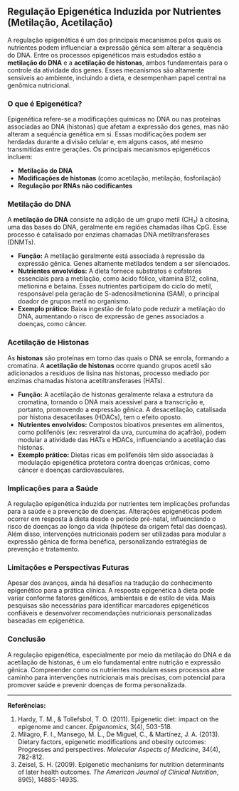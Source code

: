
## Regulação Epigenética Induzida por Nutrientes (Metilação, Acetilação)

A regulação epigenética é um dos principais mecanismos pelos quais os nutrientes podem influenciar a expressão gênica sem alterar a sequência do DNA. Entre os processos epigenéticos mais estudados estão a **metilação do DNA** e a **acetilação de histonas**, ambos fundamentais para o controle da atividade dos genes. Esses mecanismos são altamente sensíveis ao ambiente, incluindo a dieta, e desempenham papel central na genômica nutricional.

### O que é Epigenética?

Epigenética refere-se a modificações químicas no DNA ou nas proteínas associadas ao DNA (histonas) que afetam a expressão dos genes, mas não alteram a sequência genética em si. Essas modificações podem ser herdadas durante a divisão celular e, em alguns casos, até mesmo transmitidas entre gerações. Os principais mecanismos epigenéticos incluem:

- **Metilação do DNA**
- **Modificações de histonas** (como acetilação, metilação, fosforilação)
- **Regulação por RNAs não codificantes**

### Metilação do DNA

A **metilação do DNA** consiste na adição de um grupo metil (CH₃) à citosina, uma das bases do DNA, geralmente em regiões chamadas ilhas CpG. Esse processo é catalisado por enzimas chamadas DNA metiltransferases (DNMTs).

- **Função:** A metilação geralmente está associada à repressão da expressão gênica. Genes altamente metilados tendem a ser silenciados.
- **Nutrientes envolvidos:** A dieta fornece substratos e cofatores essenciais para a metilação, como ácido fólico, vitamina B12, colina, metionina e betaina. Esses nutrientes participam do ciclo do metil, responsável pela geração de S-adenosilmetionina (SAM), o principal doador de grupos metil no organismo.
- **Exemplo prático:** Baixa ingestão de folato pode reduzir a metilação do DNA, aumentando o risco de expressão de genes associados a doenças, como câncer.

### Acetilação de Histonas

As **histonas** são proteínas em torno das quais o DNA se enrola, formando a cromatina. A **acetilação de histonas** ocorre quando grupos acetil são adicionados a resíduos de lisina nas histonas, processo mediado por enzimas chamadas histona acetiltransferases (HATs).

- **Função:** A acetilação de histonas geralmente relaxa a estrutura da cromatina, tornando o DNA mais acessível para a transcrição e, portanto, promovendo a expressão gênica. A desacetilação, catalisada por histona desacetilases (HDACs), tem o efeito oposto.
- **Nutrientes envolvidos:** Compostos bioativos presentes em alimentos, como polifenóis (ex: resveratrol da uva, curcumina do açafrão), podem modular a atividade das HATs e HDACs, influenciando a acetilação das histonas.
- **Exemplo prático:** Dietas ricas em polifenóis têm sido associadas à modulação epigenética protetora contra doenças crônicas, como câncer e doenças cardiovasculares.

### Implicações para a Saúde

A regulação epigenética induzida por nutrientes tem implicações profundas para a saúde e a prevenção de doenças. Alterações epigenéticas podem ocorrer em resposta à dieta desde o período pré-natal, influenciando o risco de doenças ao longo da vida (hipótese da origem fetal das doenças). Além disso, intervenções nutricionais podem ser utilizadas para modular a expressão gênica de forma benéfica, personalizando estratégias de prevenção e tratamento.

### Limitações e Perspectivas Futuras

Apesar dos avanços, ainda há desafios na tradução do conhecimento epigenético para a prática clínica. A resposta epigenética à dieta pode variar conforme fatores genéticos, ambientais e de estilo de vida. Mais pesquisas são necessárias para identificar marcadores epigenéticos confiáveis e desenvolver recomendações nutricionais personalizadas baseadas em epigenética.

### Conclusão

A regulação epigenética, especialmente por meio da metilação do DNA e da acetilação de histonas, é um elo fundamental entre nutrição e expressão gênica. Compreender como os nutrientes modulam esses processos abre caminho para intervenções nutricionais mais precisas, com potencial para promover saúde e prevenir doenças de forma personalizada.

---

**Referências:**

1. Hardy, T. M., & Tollefsbol, T. O. (2011). Epigenetic diet: impact on the epigenome and cancer. *Epigenomics*, 3(4), 503-518.
2. Milagro, F. I., Mansego, M. L., De Miguel, C., & Martínez, J. A. (2013). Dietary factors, epigenetic modifications and obesity outcomes: Progresses and perspectives. *Molecular Aspects of Medicine*, 34(4), 782-812.
3. Zeisel, S. H. (2009). Epigenetic mechanisms for nutrition determinants of later health outcomes. *The American Journal of Clinical Nutrition*, 89(5), 1488S-1493S.
```
